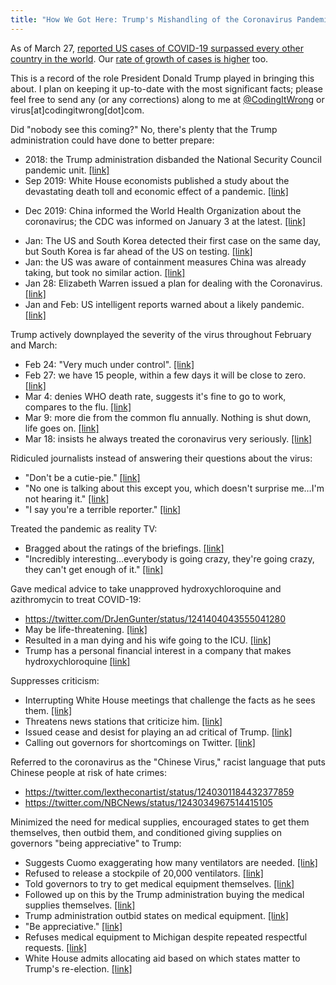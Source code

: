 ```yaml
---
title: "How We Got Here: Trump's Mishandling of the Coronavirus Pandemic"
---
```


As of March 27, [reported US cases of COVID-19 surpassed every other country in the world](https://twitter.com/jaketapper/status/1243314620737236992). Our [rate of growth of cases is higher](https://twitter.com/Laurie_Garrett/status/1243296025651154951) too.

This is a record of the role President Donald Trump played in bringing this about. I plan on keeping it up-to-date with the most significant facts; please feel free to send any (or any corrections) along to me at [@CodingItWrong](https://twitter.com/CodingItWrong) or virus[at]codingitwrong[dot]com.

Did "nobody see this coming?" No, there's plenty that the Trump administration could have done to better prepare:
- 2018: the Trump administration disbanded the National Security Council pandemic unit. [[link]](https://abcnews.go.com/Politics/wireStory/trump-disbanded-nsc-pandemic-unit-experts-praised-69594177)
- Sep 2019: White House economists published a study about the devastating death toll and economic effect of a pandemic. [[link]](https://www.nytimes.com/2020/03/31/business/coronavirus-economy-trump.html)
* Dec 2019: China informed the World Health Organization about the coronavirus; the CDC was informed on January 3 at the latest. [[link]](https://twitter.com/SethAbramson/status/1241864649139785730)
- Jan: The US and South Korea detected their first case on the same day, but South Korea is far ahead of the US on testing. [[link]](https://www.reuters.com/article/us-health-coronavirus-testing-specialrep/special-report-how-korea-trounced-u-s-in-race-to-test-people-for-coronavirus-idUSKBN2153BW)
- Jan: the US was aware of containment measures China was already taking, but took no similar action. [[link]](https://twitter.com/isgoodrum/status/1241897993608945671)
- Jan 28: Elizabeth Warren issued a plan for dealing with the Coronavirus. [[link]](https://www.cnbc.com/2020/01/28/elizabeth-warren-releases-public-health-plan-amid-coronavirus-outbreak.html)
- Jan and Feb: US intelligent reports warned about a likely pandemic. [[link]](https://www.washingtonpost.com/national-security/us-intelligence-reports-from-january-and-february-warned-about-a-likely-pandemic/2020/03/20/299d8cda-6ad5-11ea-b5f1-a5a804158597_story.html)

Trump actively downplayed the severity of the virus throughout February and March:
- Feb 24: "Very much under control". [[link]](https://twitter.com/realDonaldTrump/status/1232058127740174339)
- Feb 27: we have 15 people, within a few days it will be close to zero. [[link]](https://twitter.com/jaketapper/status/1243314620737236992)
- Mar 4: denies WHO death rate, suggests it's fine to go to work, compares to the flu. [[link]](https://twitter.com/atrupar/status/1235411751950221312)
- Mar 9: more die from the common flu annually. Nothing is shut down, life goes on. [[link]](https://twitter.com/realDonaldTrump/status/1237027356314869761)
- Mar 18: insists he always treated the coronavirus very seriously. [[link]](https://twitter.com/realDonaldTrump/status/1240243188708839424)

Ridiculed journalists instead of answering their questions about the virus:
* "Don't be a cutie-pie." [[link]](https://twitter.com/KenDilanianNBC/status/1243672477844324352)
* "No one is talking about this except you, which doesn't surprise me…I'm not hearing it." [[link]](https://twitter.com/Yamiche/status/1241056026872426496)
* "I say you're a terrible reporter." [[link]](https://twitter.com/kylegriffin1/status/1241042158569676800)

Treated the pandemic as reality TV:
- Bragged about the ratings of the briefings. [[link]](https://twitter.com/realDonaldTrump/status/1244320570315018240)
- "Incredibly interesting…everybody is going crazy, they're going crazy, they can't get enough of it." [[link]](https://twitter.com/atrupar/status/1245134235964452866)

Gave medical advice to take unapproved hydroxychloroquine and azithromycin to treat COVID-19:
* <https://twitter.com/DrJenGunter/status/1241404043555041280>
* May be life-threatening. [[link]](https://twitter.com/tedlieu/status/1241411870189182976)
* Resulted in a man dying and his wife going to the ICU. [[link]](http://bannerhealth.mediaroom.com/chloroquinephosphate)
* Trump has a personal financial interest in a company that makes hydroxychloroquine [[link]](https://twitter.com/atrupar/status/1247350512078532610)

Suppresses criticism:
* Interrupting White House meetings that challenge the facts as he sees them. [[link]](https://twitter.com/joelockhart/status/1242204717926830092)
* Threatens news stations that criticize him. [[link]](https://www.bloomberg.com/news/articles/2020-03-26/trump-campaign-s-threat-on-tv-licenses-may-be-mostly-bluster)
* Issued cease and desist for playing an ad critical of Trump. [[link]](https://twitter.com/briantylercohen/status/1242974655293435907)
* Calling out governors for shortcomings on Twitter. [[link]](https://twitter.com/realDonaldTrump/status/1241760294776561667)

Referred to the coronavirus as the "Chinese Virus," racist language that puts Chinese people at risk of hate crimes:
- <https://twitter.com/lextheconartist/status/1240301184432377859>
- <https://twitter.com/NBCNews/status/1243034967514415105>

Minimized the need for medical supplies, encouraged states to get them themselves, then outbid them, and conditioned giving supplies on governors "being appreciative" to Trump:
* Suggests Cuomo exaggerating how many ventilators are needed. [[link]](https://twitter.com/atrupar/status/1243355519818928128)
* Refused to release a stockpile of 20,000 ventilators. [[link]](https://www.rawstory.com/2020/03/release-the-ventilators-gov-cuomo-publicly-begs-trump-to-stop-hoarding-20000-ventilators/)
* Told governors to try to get medical equipment themselves. [[link]](https://twitter.com/Anthony/status/1239601136509820935)
* Followed up on this by the Trump administration buying the medical supplies themselves. [[link]](https://twitter.com/funder/status/1240757869965967362)
* Trump administration outbid states on medical equipment. [[link]](https://twitter.com/LiamWBZ/status/1243252795966402561)
* "Be appreciative." [[link]](https://twitter.com/cspan/status/1243668061795860481)
* Refuses medical equipment to Michigan despite repeated respectful requests. [[link]](https://twitter.com/GovWhitmer/status/1243362096118521856)
* White House admits allocating aid based on which states matter to Trump's re-election. [[link]](https://twitter.com/dgordon52/status/1245097304065019905)
